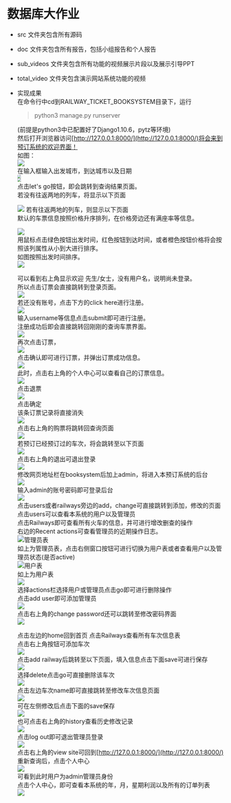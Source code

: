 # 数据库大作业
- src 文件夹包含所有源码
- doc 文件夹包含所有报告，包括小组报告和个人报告
- sub_videos 文件夹包含所有功能的视频展示片段以及展示引导PPT
- total_video 文件夹包含演示网站系统功能的视频
- 实现成果  
    在命令行中cd到RAILWAY_TICKET_BOOKSYSTEM目录下，运行  
    > python3 manage.py runserver  

    (前提是python3中已配置好了Django1.10.6，pytz等环境)  
    然后打开浏览器访问[http://127.0.0.1:8000/](http://127.0.0.1:8000/)将会来到预订系统的欢迎界面！  
    如图：  
    ![](doc/9.png)   
    在输入框输入出发城市，到达城市以及日期  
    <img src="doc/11.png" style="zoom: 50%;" />  
    <img src="doc/10.png" style="zoom: 50%;" />  
    点击let's go按钮，即会跳转到查询结果页面。  
    若没有往返两地的列车，将显示以下页面  

    ![](doc/22.png) 
    若有往返两地的列车，则显示以下页面  
    默认的车票信息按照价格升序排列，在价格旁边还有满座率等信息。  

    ![](doc/13.png)   
    用鼠标点击绿色按钮出发时间，红色按钮到达时间，或者橙色按钮价格将会按照该列属性从小到大进行排序。  
    如图按照出发时间排序。  
    ![](doc/12.png)   
    
    可以看到右上角显示欢迎 先生/女士，没有用户名，说明尚未登录。  
    所以点击订票会直接跳转到登录页面。  
    ![](doc/14.png)   
    若还没有账号，点击下方的click here进行注册。   
    ![](doc/15.png)    
    输入username等信息点击submit即可进行注册。  
    注册成功后即会直接跳转回刚刚的查询车票界面。  
    ![](doc/16.png)   
    再次点击订票，  
    ![](doc/17.png)   
    点击确认即可进行订票，并弹出订票成功信息。  
    ![](doc/18.png)   
    此时，点击右上角的个人中心可以查看自己的订票信息。  
    ![](doc/19.png)   
    点击退票  
    ![](doc/20.png)    
    点击确定  
    该条订票记录将直接消失  
    ![](doc/21.png)     
    点击右上角的购票将跳转回查询页面  
    ![](doc/22.png)    
    若预订已经预订过的车次，将会跳转至以下页面  
    ![](doc/24.png)   
    点击右上角的退出可退出登录  
    ![](doc/23.png)    
    修改网页地址栏在booksystem后加上admin，将进入本预订系统的后台  
    ![](doc/25.png)   
    输入admin的账号密码即可登录后台  
    ![](doc/26.png)   
    点击users或者railways旁边的add，change可直接跳转到添加，修改的页面  
    点击users可以查看本系统的用户以及管理员  
    点击Railways即可查看所有火车的信息，并可进行增改删查的操作  
    右边的Recent actions可查看管理员的近期操作日志。  
    ![管理员表](doc/27.png)   
    如上为管理员表，点击右侧窗口按钮可进行切换为用户表或者查看用户以及管理员状态(是否active)    
    ![用户表](doc/28.png)  
    如上为用户表   
    ![](doc/35.png)    
    选择actions栏选择用户或管理员点击go即可进行删除操作   
    点击add user即可添加管理员  
    ![](doc/36.png)    
    点击右上角的change password还可以跳转至修改密码界面  
    ![](doc/37.png)    
    

    点击左边的home回到首页
    点击Railways查看所有车次信息表  
    点击右上角按钮可添加车次  
    ![](doc/29.png)   
    点击add railway后跳转至以下页面，填入信息点击下面save可进行保存    
    ![](doc/34.png)   
    选择delete点击go可直接删除该车次  
    ![](doc/30.png)   
    点击左边车次name即可直接跳转至修改车次信息页面  
    ![](doc/31.png)   
    可在左侧修改后点击下面的save保存   
    ![](doc/32.png)   
    也可点击右上角的history查看历史修改记录    
    ![](doc/33.png)   
    点击log out即可退出管理员登录  
    ![](doc/38.png)  
    点击右上角的view site可回到[http://127.0.0.1:8000/](http://127.0.0.1:8000/)  
    重新查询后，点击个人中心  
    ![](doc/39.png)   
    可看到此时用户为admin管理员身份  
    点击个人中心，即可查看本系统的年，月，星期利润以及所有的订单列表  
    ![](doc/40.png)   